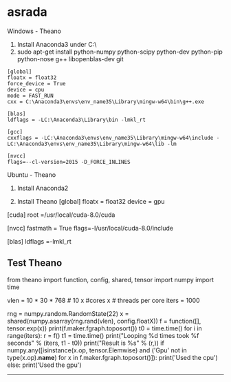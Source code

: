 # asrada

Windows - Theano

  1. Install Anaconda3 under C:\
  2. sudo apt-get install python-numpy python-scipy python-dev python-pip python-nose g++ libopenblas-dev git

    [global]
    floatx = float32
    force_device = True
    device = cpu
    mode = FAST_RUN
    cxx = C:\Anaconda3\envs\env_name35\Library\mingw-w64\bin\g++.exe

    [blas]
    ldflags = -LC:\Anaconda3\Library\bin -lmkl_rt

    [gcc]
    cxxflags = -LC:\Anaconda3\envs\env_name35\Library\mingw-w64\include -LC:\Anaconda3\envs\env_name35\Library\mingw-w64\lib -lm

    [nvcc]
    flags=--cl-version=2015 -D_FORCE_INLINES

Ubuntu - Theano

1. Install Anaconda2

2. Install Theano 
[global]
floatx = float32
device = gpu

[cuda]
root =/usr/local/cuda-8.0/cuda

[nvcc]
fastmath = True
flags=-I/usr/local/cuda-8.0/include

[blas]
ldflags =-lmkl_rt


Test Theano
------------------------------------------------------------

from theano import function, config, shared, tensor
import numpy
import time

vlen = 10 * 30 * 768  # 10 x #cores x # threads per core
iters = 1000

rng = numpy.random.RandomState(22)
x = shared(numpy.asarray(rng.rand(vlen), config.floatX))
f = function([], tensor.exp(x))
print(f.maker.fgraph.toposort())
t0 = time.time()
for i in range(iters):
    r = f()
t1 = time.time()
print("Looping %d times took %f seconds" % (iters, t1 - t0))
print("Result is %s" % (r,))
if numpy.any([isinstance(x.op, tensor.Elemwise) and
              ('Gpu' not in type(x.op).__name__)
              for x in f.maker.fgraph.toposort()]):
    print('Used the cpu')
else:
    print('Used the gpu')
    
------------------------------------------------------------
